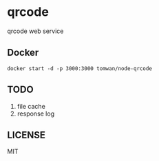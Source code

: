 # qrcode

qrcode web service

## Docker

`docker start -d -p 3000:3000 tomwan/node-qrcode`

## TODO

1. file cache
1. response log

## LICENSE

MIT
